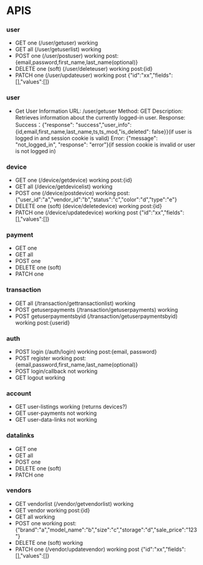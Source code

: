 # APIS

### user
- GET one (/user/getuser) working
- GET all (/user/getuserlist) working
- POST one (/user/postuser) working post:{email,password,first_name,last_name(optional)}
- DELETE one (soft) (/user/deleteuser) working post:{id}
- PATCH one (/user/updateuser) working post {"id":"xx","fields":[],"values":[]}

### user
- Get User Information
URL: /user/getuser
Method: GET
Description: Retrieves information about the currently logged-in user.
Response:
Success：{"response": "success","user_info": {id,email,first_name,last_name,ts,ts_mod,"is_deleted": false}}(if user is logged in and session cookie is valid)
Error: {"message": "not_logged_in", "response": "error"}(if session cookie is invalid or user is not logged in)


### device
- GET one (/device/getdevice) working post:{id}
- GET all (/device/getdevicelist) working
- POST one (/device/postdevice) working post:{"user_id":"a","vendor_id":"b","status":"c","color":"d","type":"e"}
- DELETE one (soft) (device/deletedevice) working post:{id}
- PATCH one (/device/updatedevice) working post {"id":"xx","fields":[],"values":[]}

### payment
- GET one
- GET all
- POST one
- DELETE one (soft)
- PATCH one

### transaction
- GET all (/transaction/gettransactionlist) working
- POST getuserpayments (/transaction/getuserpayments) working
- POST getuserpaymentsbyid (/transaction/getuserpaymentsbyid) working post:{userid}


### auth
- POST login (/auth/login) working post:{email, password}
- POST register working post:{email,password,first_name,last_name(optional)}
- POST login/callback not working
- GET logout working

### account
- GET user-listings working (returns devices?)
- GET user-payments not working
- GET user-data-links not working

### datalinks
- GET one
- GET all
- POST one
- DELETE one (soft)
- PATCH one

### vendors
- GET vendorlist (/vendor/getvendorlist) working
- GET vendor working post:{id}
- GET all working
- POST one working post:{"brand":"a","model_name":"b","size":"c","storage":"d","sale_price":"123"}
- DELETE one (soft) working
- PATCH one (/vendor/updatevendor) working post {"id":"xx","fields":[],"values":[]}
